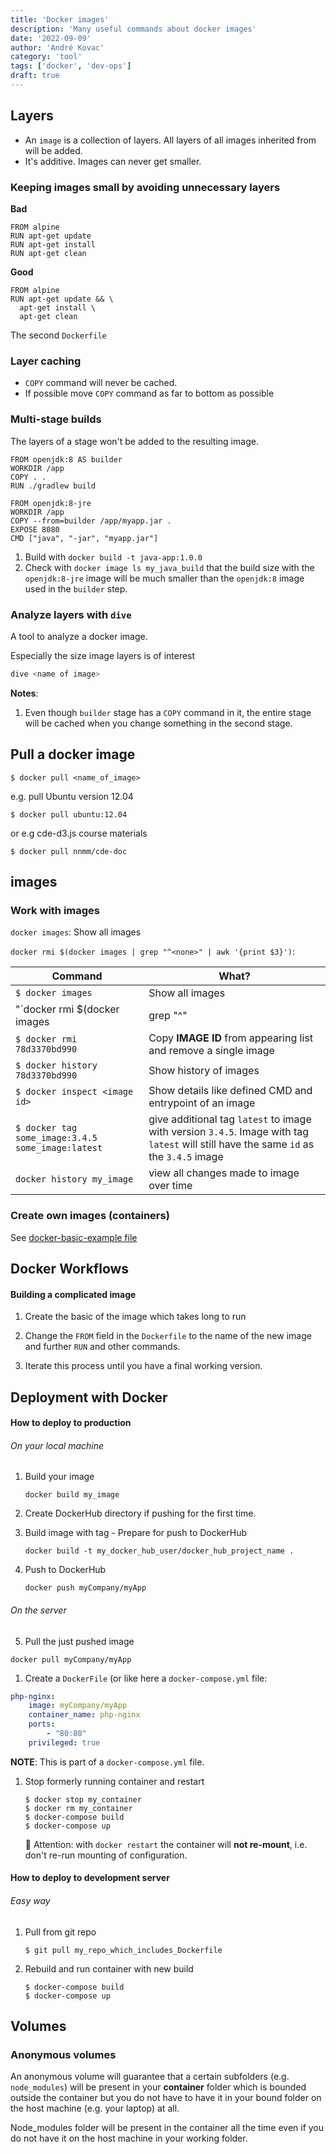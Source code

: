 ```yaml
---
title: 'Docker images'
description: 'Many useful commands about docker images'
date: '2022-09-09'
author: 'André Kovac'
category: 'tool'
tags: ['docker', 'dev-ops']
draft: true
---
```


## Layers

- An `image` is a collection of layers. All layers of all images inherited from will be added.
- It's additive. Images can never get smaller.

### Keeping images small by avoiding unnecessary layers

**Bad**

```Dockerfile:title=Dockerfile
FROM alpine
RUN apt-get update
RUN apt-get install
RUN apt-get clean
```

**Good**

```Dockerfile:title=Dockerfile
FROM alpine
RUN apt-get update && \
  apt-get install \
  apt-get clean
```

The second `Dockerfile` 

### Layer caching

- `COPY` command will never be cached.
- If possible move `COPY` command as far to bottom as possible

### Multi-stage builds

The layers of a stage won't be added to the resulting image.

```Dockerfile:title=Dockerfile
FROM openjdk:8 AS builder
WORKDIR /app
COPY . .
RUN ./gradlew build

FROM openjdk:8-jre
WORKDIR /app
COPY --from=builder /app/myapp.jar .
EXPOSE 8080
CMD ["java", "-jar", "myapp.jar"]
```

1. Build with `docker build -t java-app:1.0.0`
2. Check with `docker image ls my_java_build` that the build size with the `openjdk:8-jre` image will be much smaller than the `openjdk:8` image used in the `builder` step.


### Analyze layers with `dive`

A tool to analyze a docker image.

Especially the size image layers is of interest

```bash
dive <name of image>
```


**Notes**:

1. Even though `builder` stage has a `COPY` command in it, the entire stage will be cached when you change something in the second stage.


## Pull a docker image

    $ docker pull <name_of_image>

e.g. pull Ubuntu version 12.04

    $ docker pull ubuntu:12.04

or e.g cde-d3.js course materials

    $ docker pull nnmm/cde-doc

## images

### Work with images

`docker images`: Show all images

`docker rmi $(docker images | grep "^<none>" | awk '{print $3}')`: 

| Command                                           | What?                                                                                                                                  |
| ------------------------------------------------- | -------------------------------------------------------------------------------------------------------------------------------------- |
| `$ docker images`                                 | Show all images                                                                                                                        |
| "`docker rmi $(docker images                      | grep "^<none>"                                                                                                                         | awk '{print $3}')` | [Remove all untagged images](http://jimhoskins.com/2013/07/27/remove-untagged-docker-images.html)) |
| `$ docker rmi 78d3370bd990`                       | Copy **IMAGE ID** from appearing list and remove a single image                                                                        |
| `$ docker history 78d3370bd990 `                  | Show history of images                                                                                                                 |
| `$ docker inspect <image id>`                     | Show details like defined CMD and entrypoint of an image                                                                               |
| `$ docker tag some_image:3.4.5 some_image:latest` | give additional tag `latest` to image with version `3.4.5`. Image with tag `latest` will still have the same `id` as the `3.4.5` image |
| `docker history my_image`                         | view all changes made to image over time                                                                                               |

### Create own images (containers)

See [docker-basic-example file](./docker-basic-example.md)

## Docker Workflows

#### Building a complicated image

1. Create the basic of the image which takes long to run

2. Change the `FROM` field in the `Dockerfile` to the name of the new image and further `RUN` and other commands.

3. Iterate this process until you have a final working version.

## Deployment with Docker

#### How to deploy to production

###### On your local machine

1.  Build your image

        docker build my_image

2.  Create DockerHub directory if pushing for the first time.

3.  Build image with tag - Prepare for push to DockerHub

        docker build -t my_docker_hub_user/docker_hub_project_name .

4.  Push to DockerHub

        docker push myCompany/myApp

###### On the server

5. Pull the just pushed image

```
docker pull myCompany/myApp
```

1. Create a `DockerFile` (or like here a `docker-compose.yml` file:

```yml
php-nginx:
	image: myCompany/myApp
	container_name: php-nginx
	ports:
		- "80:80"
	privileged: true
```

**NOTE**: This is part of a `docker-compose.yml` file.

1.  Stop formerly running container and restart

        $ docker stop my_container
        $ docker rm my_container
        $ docker-compose build
        $ docker-compose up

    🛑 Attention: with `docker restart` the container will **not re-mount**, i.e. don't re-run mounting of configuration.

#### How to deploy to development server

###### Easy way

1.  Pull from git repo

        $ git pull my_repo_which_includes_Dockerfile

2.  Rebuild and run container with new build

        $ docker-compose build
        $ docker-compose up


## Volumes

### Anonymous volumes

An anonymous volume will guarantee that a certain subfolders (e.g. `node_modules`) will be present in your **container** folder which is bounded outside the container but you do not have to have it in your bound folder on the host machine (e.g. your laptop) at all.

Node_modules folder will be present in the container all the time even if you do not have it on the host machine in your working folder.


